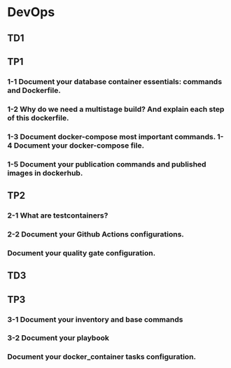 # DevOps
## TD1
## TP1
### 1-1 Document your database container essentials: commands and Dockerfile.
### 1-2 Why do we need a multistage build? And explain each step of this dockerfile.
### 1-3 Document docker-compose most important commands. 1-4 Document your docker-compose file.
### 1-5 Document your publication commands and published images in dockerhub.
## TP2
### 2-1 What are testcontainers?
### 2-2 Document your Github Actions configurations.
### Document your quality gate configuration.
## TD3
## TP3
### 3-1 Document your inventory and base commands
### 3-2 Document your playbook
### Document your docker_container tasks configuration.